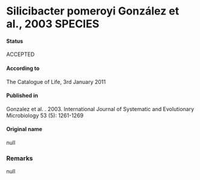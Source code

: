 Silicibacter pomeroyi González et al., 2003 SPECIES
=======

#### Status
ACCEPTED

#### According to
The Catalogue of Life, 3rd January 2011

#### Published in
Gonzalez et al. . 2003. International Journal of Systematic and Evolutionary Microbiology 53 (5): 1261-1269

#### Original name
null

### Remarks
null